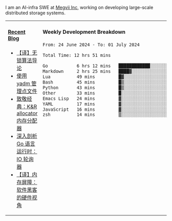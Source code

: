I am an AI-infra SWE at [Megvii Inc](https://en.megvii.com/), working on developing large-scale distributed storage systems.

<table width="960px">
<tr>
<td valign="top" width="50%">

#### <a href="https://www.kongjun18.me" target="_blank">Recent Blog</a>

<!-- BLOG-POST-LIST:START -->
- [【译】无锁算法导论](https://kongjun18.github.io/posts/2023/07/14/)
- [使用 yadm 管理点文件](https://kongjun18.github.io/posts/2023/04/07/)
- [致敬经典：K&amp;R allocator 内存分配器](https://kongjun18.github.io/posts/2022/12/12/)
- [深入剖析 Go 语言运行时：IO 轮询器](https://kongjun18.github.io/posts/2022/11/21/)
- [【译】内存屏障：软件黑客的硬件视角](https://kongjun18.github.io/posts/2022/11/03/)
<!-- BLOG-POST-LIST:END -->

</td>
<td valign="top" width="50%">

#### Weekly Development Breakdown

<!--START_SECTION:waka-->

```txt
From: 24 June 2024 - To: 01 July 2024

Total Time: 12 hrs 51 mins

Go           6 hrs 12 mins   ████████████░░░░░░░░░░░░░   48.33 %
Markdown     2 hrs 25 mins   ████▓░░░░░░░░░░░░░░░░░░░░   18.87 %
Lua          49 mins         █▓░░░░░░░░░░░░░░░░░░░░░░░   06.44 %
Bash         45 mins         █▒░░░░░░░░░░░░░░░░░░░░░░░   05.84 %
Python       43 mins         █▒░░░░░░░░░░░░░░░░░░░░░░░   05.66 %
Other        33 mins         █░░░░░░░░░░░░░░░░░░░░░░░░   04.40 %
Emacs Lisp   24 mins         ▓░░░░░░░░░░░░░░░░░░░░░░░░   03.19 %
YAML         17 mins         ▓░░░░░░░░░░░░░░░░░░░░░░░░   02.32 %
JavaScript   16 mins         ▓░░░░░░░░░░░░░░░░░░░░░░░░   02.08 %
zsh          14 mins         ▒░░░░░░░░░░░░░░░░░░░░░░░░   01.90 %
```

<!--END_SECTION:waka-->
</td>
</tr>

</table>
